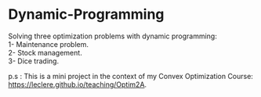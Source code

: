 # Dynamic-Programming
Solving three optimization problems with dynamic programming: <br>
1- Maintenance problem. <br>
2- Stock management. <br>
3- Dice trading. <br>

p.s : 
This is a mini project in the context of my Convex Optimization Course: https://leclere.github.io/teaching/Optim2A.
